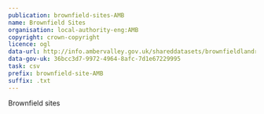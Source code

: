 ```yaml
---
publication: brownfield-sites-AMB
name: Brownfield Sites
organisation: local-authority-eng:AMB
copyright: crown-copyright
licence: ogl
data-url: http://info.ambervalley.gov.uk/shareddatasets/brownfieldlandregister/ambervalley_brownfieldregister_2017-12-31_rev1.csv
data-gov-uk: 36bcc3d7-9972-4964-8afc-7d1e67229995
task: csv
prefix: brownfield-site-AMB
suffix: .txt
---
```


Brownfield sites

